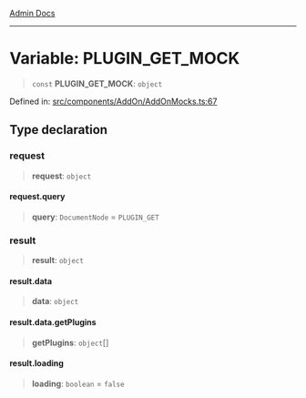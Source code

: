 [Admin Docs](/)

***

# Variable: PLUGIN\_GET\_MOCK

> `const` **PLUGIN\_GET\_MOCK**: `object`

Defined in: [src/components/AddOn/AddOnMocks.ts:67](https://github.com/PalisadoesFoundation/talawa-admin/blob/main/src/components/AddOn/AddOnMocks.ts#L67)

## Type declaration

### request

> **request**: `object`

#### request.query

> **query**: `DocumentNode` = `PLUGIN_GET`

### result

> **result**: `object`

#### result.data

> **data**: `object`

#### result.data.getPlugins

> **getPlugins**: `object`[]

#### result.loading

> **loading**: `boolean` = `false`

